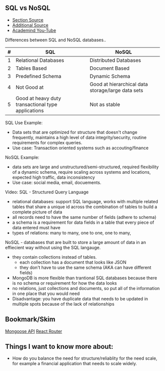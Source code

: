 ## SQL vs NoSQL
- [Section Source](https://www.thegeekstuff.com/2014/01/sql-vs-nosql-db/?utm_source=tuicool)
- [Additional Source](https://www.red-gate.com/simple-talk/databases/nosql/how-to-choose-between-sql-and-nosql-databases/)
- [Academind You-Tube](https://www.youtube.com/watch?v=ZS_kXvOeQ5Y)

Differences between SQL and NoSQL databases..

|#|  SQL | NoSQL |
|-|------|-------|
|1| Relational Databases | Distributed Databases|
|2| Tables Based | Document Based|
|3| Predefined Schema | Dynamic Schema|
|4| Not Good at | Good at hierarchical data storage/large data sets|
|5|Good at heavy duty transactional type applications | Not as stable|

SQL Use Example:
- Data sets that are optimized for structure that doesn't change frequently, maintains a high level of data integrity/security, routine requirements for complex queries.
- Use case: Transaction oriented systems such as accouting/finance

NoSQL Example:
- data sets are large and unstructured/semi-structured, required flexibility of a dynamic schema, require scaling across systems and locations, expected high traffic, data inconsistency
- Use case: social media, email, docuements.

Video:
SQL - Structured Query Language
 - relational databases: support SQL language, works with multiple related tables that share a unique id across the combination of tables to build a complete picture of data
 - all records need to have the same number of fields (adhere to schema)
 - a schema is a requirement for data fields in a table that every piece of data entered must have
 - types of relations: many to many, one to one, one to many, 


NoSQL - databases that are built to store a large amount of data in an effiecient way without using the SQL langauge.
- they contain collections instead of tables.
  - each collection has a document that looks like JSON
  - they don't have to use the same schema (AKA can have different fields)
- MongoDB is more flexible than trantional SQL databases because there is no schema or requirement for how the data looks
- no relations, just collections and documents, so put all of the information in one place that you would need
- Disadvantage: you have duplicate data that needs to be updated in multiple spots because of the lack of relationships


## Bookmark/Skim
[Mongoose API](https://mongoosejs.com/docs/api.html#Model)
[React Router](https://reactrouter.com/web/api/BrowserRouter)

## Things I want to know more about:
- How do you balance the need for structure/reliablity for the need scale, for example a financial application that needs to scale widely.